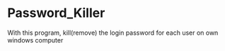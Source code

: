 # Password_Killer
With this program, kill(remove) the login password for each user on own windows computer
